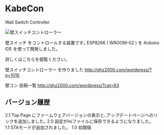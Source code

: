 # KabeCon
Wall Switch Controller


![壁スイッチコントローラー](https://i2.wp.com/ghz2000.com/wordpress/wp-content/uploads/2017/08/IMG_0460-e1501514767457.jpg?resize=650%2C607 "Kabekon")

壁スイッチ をコントロールする装置です｡
ESP8266 ( WROOM-02 ) を Arduino IDE を使って開発しました｡

詳しくはこちらを御覧ください｡

壁スイッチコントローラー を作りました
http://ghz2000.com/wordpress/?p=1016


壁コン 投稿一覧
http://ghz2000.com/wordpress/?cat=63

## バージョン履歴
2.1 Top Page にファームウェアバージョンの表示と､アップデートページへのリンクを追加しました｡ 
2.0 設定がiniファイルに保存できるようになりました｡  
1.1 STAモードが追加されました｡   
1.0 初期版   
